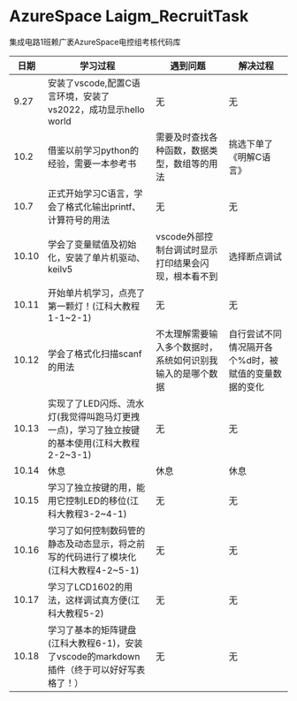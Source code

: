 #      AzureSpace Laigm_RecruitTask
集成电路1班赖广袤AzureSpace电控组考核代码库


| 日期 | 学习过程 | 遇到问题 | 解决过程 |
| ------------- | ------------- | ------------- | ------------- |
| 9.27 | 安装了vscode,配置C语言环境，安装了vs2022，成功显示hello world | 无 | 无 |
| 10.2 | 借鉴以前学习python的经验，需要一本参考书 | 需要及时查找各种函数，数据类型，数组等的用法 | 挑选下单了《明解C语言》 |
| 10.7 | 正式开始学习C语言，学会了格式化输出printf、计算符号的用法 | 无 | 无 |
| 10.10 | 学会了变量赋值及初始化，安装了单片机驱动、keilv5 | vscode外部控制台调试时显示打印结果会闪现，根本看不到 | 选择断点调试 |
| 10.11 | 开始单片机学习，点亮了第一颗灯！(江科大教程1-1~2-1) | 无 | 无 |
| 10.12 | 学会了格式化扫描scanf的用法 | 不太理解需要输入多个数据时，系统如何识别我输入的是哪个数据 | 自行尝试不同情况隔开各个%d时，被赋值的变量数据的变化 |
| 10.13 | 实现了了LED闪烁、流水灯(我觉得叫跑马灯更拽一点)，学习了独立按键的基本使用(江科大教程2-2~3-1) | 无 | 无 |
| 10.14 | 休息 | 休息 | 休息 |
| 10.15 | 学习了独立按键的用，能用它控制LED的移位(江科大教程3-2~4-1) | 无 | 无 |
| 10.16 | 学习了如何控制数码管的静态及动态显示，将之前写的代码进行了模块化(江科大教程4-2~5-1) | 无 | 无 |
| 10.17 | 学习了LCD1602的用法，这样调试真方便(江科大教程5-2) | 无 | 无 |
| 10.18 | 学习了基本的矩阵键盘(江科大教程6-1)，安装了vscode的markdown插件（终于可以好好写表格了！） | 无 | 无 |
